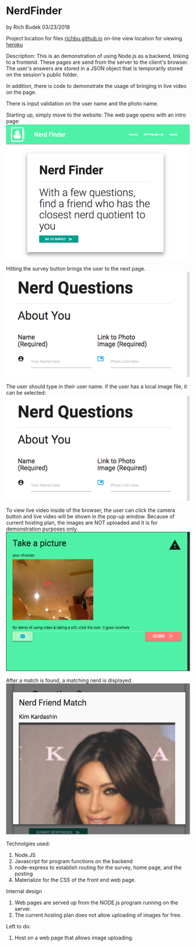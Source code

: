 # NerdFinder

by Rich Budek 03/23/2018

Project location for files   [richbu.github.io](https://github.com/RichBu/FriendFinder)
on-line view location for viewing   [heroku](https://ancient-crag-39294.herokuapp.com/)

Description:
This is an demonstration of using Node.js as a backend, linking to a frontend.  These pages are
send from the server to the client's browser.  The user's answers are stored in a JSON object
that is temporarily stored on the session's public folder.

In addition, there is code to demonstrate the usage of bringing in live video on the page.

There is input validation on the user name and the photo name.

Starting up, simply move to the website:
The web page opens with an intro page:
![Opening Screen](/app/assets/screen_caps/NF_main.png)

Hitting the survey button brings the user to the next page.
![Starting the Survey](/app/assets/screen_caps/Nerd-Quest_01.png)

The user should type in their user name.  if the user has a local image file, it can
be selected:
![Inquirer menu](/app/assets/screen_caps/Nerd-Quest_01.png)

To view live video inside of the browser, the user can click the camera
button and live video will be shown in the pop-up window.  Because of
current hosting plan, the images are NOT uploaded and it is for
demonstration purposes only.
![Inquirer menu](/app/assets/screen_caps/NF-Video.png)

After a match is found, a matching nerd is displayed.
![Inquirer menu](/app/assets/screen_caps/NF-Match.png)


Technolgies used:
1. Node.JS
2. Javascript for program functions on the backend
3. node-express to establish routing for the survey, home page, and the posting
4. Materialize for the CSS of the front end web page.

Internal design
1. Web pages are served up from the NODE.js program running on the server.
2. The current hosting plan does not allow uploading of images for free.

Left to do:
1. Host on a web page that allows image uploading.



